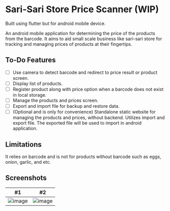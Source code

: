 # Sari-Sari Store Price Scanner (WIP)

Built using flutter but for android mobile device.

An android mobile application for determining the price of the products from the barcode. It aims to aid small scale business like sari-sari store for tracking and managing prices of products at their fingertips.

## To-Do Features

- [ ] Use camera to detect barcode and redirect to price result or product screen.
- [ ] Display list of products. 
- [ ] Register product along with price option when a barcode does not exist in local storage.
- [ ] Manage the products and prices screen.
- [ ] Export and import file for backup and restore data.
- [ ] (Optional and is only for convenience) Standalone static website for managing the products and prices, without backend. Utilizes import and export file. The exported file will be used to import in android application. 

## Limitations

It relies on barcode and is not for products without barcode such as eggs, onion, garlic, and etc.

## Screenshots

|                                            #1                                             |                                            #2                                             |
|:-----------------------------------------------------------------------------------------:|:-----------------------------------------------------------------------------------------:|
| ![image](https://github.com/user-attachments/assets/d6bc85ed-a2f3-421d-b319-e1cbd2dd2823) | ![image](https://github.com/user-attachments/assets/02fd48d1-6c6a-4513-b034-692c8f46c3aa) |
